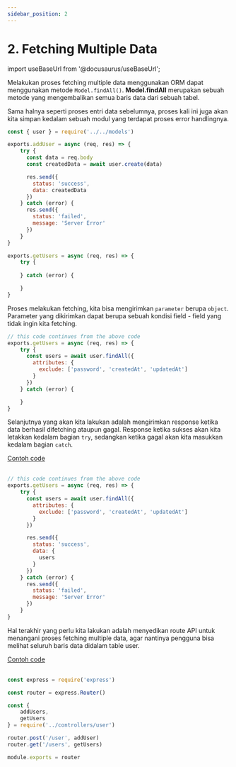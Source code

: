```yaml
---
sidebar_position: 2
---
```


# 2. Fetching Multiple Data 

import useBaseUrl from '@docusaurus/useBaseUrl';

Melakukan proses fetching multiple data menggunakan ORM dapat menggunakan metode `Model.findAll()`. **Model.findAll** merupakan sebuah metode yang mengembalikan semua baris data dari sebuah tabel.

Sama halnya seperti proses entri data sebelumnya, proses kali ini juga akan kita simpan kedalam sebuah modul yang terdapat proses error handlingnya.

```js {20-26} title=user.js
const { user } = require('../../models')

exports.addUser = async (req, res) => {
    try {
      const data = req.body
      const createdData = await user.create(data)

      res.send({
        status: 'success',
        data: createdData
      })
    } catch (error) {
      res.send({
        status: 'failed',
        message: 'Server Error'
      })
    }
}

exports.getUsers = async (req, res) => {
    try {
        
    } catch (error) {

    }
}
```

Proses melakukan fetching, kita bisa mengirimkan `parameter` berupa `object`. Parameter yang dikirimkan dapat berupa sebuah kondisi field - field yang tidak ingin kita fetching. 

```js {4-8} title=user.js
// this code continues from the above code
exports.getUsers = async (req, res) => {
    try {
      const users = await user.findAll({
        attributes: {
          exclude: ['password', 'createdAt', 'updatedAt']
        }
      })
    } catch (error) {

    }
}
```

Selanjutnya yang akan kita lakukan adalah mengirimkan response ketika data berhasil difetching ataupun gagal. Response ketika sukses akan kita letakkan kedalam bagian `try`, sedangkan ketika gagal akan kita masukkan kedalam bagian `catch`.

<a class="btn-example-code" href="https://github.com/demo-dumbways/ebook-code-results-stage-2-backend/tree/5-expressjs-fundamental/src">
Contoh code
</a>

<br />
<br />

```js {10-15,17-20} title=user.js
// this code continues from the above code
exports.getUsers = async (req, res) => {
    try {
      const users = await user.findAll({
        attributes: {
          exclude: ['password', 'createdAt', 'updatedAt']
        }
      })

      res.send({
        status: 'success',
        data: {
          users
        }
      })
    } catch (error) {
      res.send({
        status: 'failed',
        message: 'Server Error'
      })
    }
}
```

Hal terakhir yang perlu kita lakukan adalah menyedikan route API untuk menangani proses fetching multiple data, agar nantinya pengguna bisa melihat seluruh baris data didalam table user.

<a class="btn-example-code" href="https://github.com/demo-dumbways/ebook-code-results-stage-2-backend/tree/5-expressjs-fundamental/src">
Contoh code
</a>

<br />
<br />

```js {7,11} title=routes/index.js
const express = require('express')

const router = express.Router()

const {
    addUsers,
    getUsers
} = require('../controllers/user')

router.post('/user', addUser)
router.get('/users', getUsers)

module.exports = router
```
